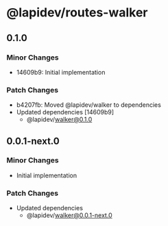# @lapidev/routes-walker

## 0.1.0

### Minor Changes

- 14609b9: Initial implementation

### Patch Changes

- b4207fb: Moved @lapidev/walker to dependencies
- Updated dependencies [14609b9]
  - @lapidev/walker@0.1.0

## 0.0.1-next.0

### Minor Changes

- Initial implementation

### Patch Changes

- Updated dependencies
  - @lapidev/walker@0.0.1-next.0
